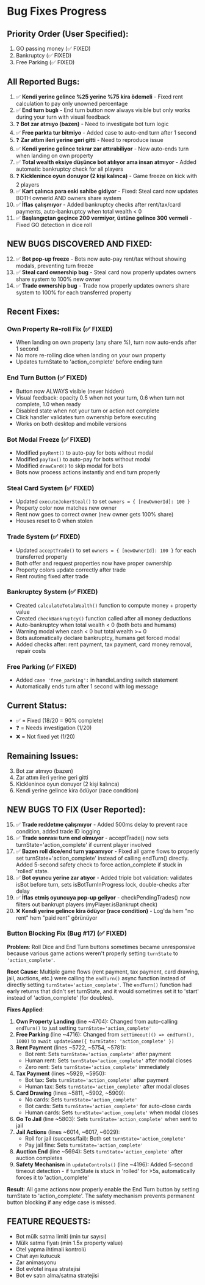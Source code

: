 # Bug Fixes Progress

## Priority Order (User Specified):
1. GO passing money (✅ FIXED)
2. Bankruptcy (✅ FIXED)
3. Free Parking (✅ FIXED)

## All Reported Bugs:
1. ✅ **Kendi yerine gelince %25 yerine %75 kira ödemeli** - Fixed rent calculation to pay only unowned percentage
2. ✅ **End turn buglı** - End turn button now always visible but only works during your turn with visual feedback
3. ❓ **Bot zar atmıyo (bazen)** - Need to investigate bot turn logic
4. ✅ **Free parkta tur bitmiyo** - Added case to auto-end turn after 1 second
5. ❓ **Zar attım ileri yerine geri gitti** - Need to reproduce issue
6. ✅ **Kendi yerine gelince tekrar zar attırabiliyor** - Now auto-ends turn when landing on own property
7. ✅ **Total wealth eksiye düşünce bot atılıyor ama insan atmıyor** - Added automatic bankruptcy check for all players
8. ❓ **Kicklenince oyun donuyor (2 kişi kalınca)** - Game freeze on kick with 2 players
9. ✅ **Kart çalınca para eski sahibe gidiyor** - Fixed: Steal card now updates BOTH ownerId AND owners share system
10. ✅ **İflas çalışmıyor** - Added bankruptcy checks after rent/tax/card payments, auto-bankruptcy when total wealth < 0
11. ✅ **Başlangıçtan geçince 200 vermiyor, üstüne gelince 300 vermeli** - Fixed GO detection in dice roll

## NEW BUGS DISCOVERED AND FIXED:
12. ✅ **Bot pop-up freeze** - Bots now auto-pay rent/tax without showing modals, preventing turn freeze
13. ✅ **Steal card ownership bug** - Steal card now properly updates owners share system to 100% new owner
14. ✅ **Trade ownership bug** - Trade now properly updates owners share system to 100% for each transferred property

## Recent Fixes:

### Own Property Re-roll Fix (✅ FIXED)
- When landing on own property (any share %), turn now auto-ends after 1 second
- No more re-rolling dice when landing on your own property
- Updates turnState to 'action_complete' before ending turn

### End Turn Button (✅ FIXED)
- Button now ALWAYS visible (never hidden)
- Visual feedback: opacity 0.5 when not your turn, 0.6 when turn not complete, 1.0 when ready
- Disabled state when not your turn or action not complete
- Click handler validates turn ownership before executing
- Works on both desktop and mobile versions

### Bot Modal Freeze (✅ FIXED)
- Modified `payRent()` to auto-pay for bots without modal
- Modified `payTax()` to auto-pay for bots without modal  
- Modified `drawCard()` to skip modal for bots
- Bots now process actions instantly and end turn properly

### Steal Card System (✅ FIXED)
- Updated `executeJokerSteal()` to set `owners = { [newOwnerId]: 100 }`
- Property color now matches new owner
- Rent now goes to correct owner (new owner gets 100% share)
- Houses reset to 0 when stolen

### Trade System (✅ FIXED)
- Updated `acceptTrade()` to set `owners = { [newOwnerId]: 100 }` for each transferred property
- Both offer and request properties now have proper ownership
- Property colors update correctly after trade
- Rent routing fixed after trade

### Bankruptcy System (✅ FIXED)
- Created `calculateTotalWealth()` function to compute money + property value
- Created `checkBankruptcy()` function called after all money deductions
- Auto-bankruptcy when total wealth < 0 (both bots and humans)
- Warning modal when cash < 0 but total wealth >= 0
- Bots automatically declare bankruptcy, humans get forced modal
- Added checks after: rent payment, tax payment, card money removal, repair costs

### Free Parking (✅ FIXED)
- Added `case 'free_parking':` in handleLanding switch statement
- Automatically ends turn after 1 second with log message

## Current Status:
- ✅ = Fixed (18/20 = 90% complete)
- ❓ = Needs investigation (1/20)
- ❌ = Not fixed yet (1/20)

## Remaining Issues:
3. Bot zar atmıyo (bazen)
5. Zar attım ileri yerine geri gitti
8. Kicklenince oyun donuyor (2 kişi kalınca)
20. Kendi yerine gelince kira ödüyor (race condition)

## NEW BUGS TO FIX (User Reported):
15. ✅ **Trade reddetme çalışmıyor** - Added 500ms delay to prevent race condition, added trade ID logging
16. ✅ **Trade sonrası turn end olmuyor** - acceptTrade() now sets turnState='action_complete' if current player involved
17. ✅ **Bazen roll dice/end turn yapamıyor** - Fixed all game flows to properly set turnState='action_complete' instead of calling endTurn() directly. Added 5-second safety check to force action_complete if stuck in 'rolled' state.
18. ✅ **Bot oyuncu yerine zar atıyor** - Added triple bot validation: validates isBot before turn, sets isBotTurnInProgress lock, double-checks after delay
19. ✅ **İflas etmiş oyuncuya pop-up geliyor** - checkPendingTrades() now filters out bankrupt players (myPlayer.isBankrupt check)
20. ❌ **Kendi yerine gelince kira ödüyor (race condition)** - Log'da hem "no rent" hem "paid rent" görünüyor

### Button Blocking Fix (Bug #17) (✅ FIXED)
**Problem**: Roll Dice and End Turn buttons sometimes became unresponsive because various game actions weren't properly setting `turnState` to `'action_complete'`.

**Root Cause**: Multiple game flows (rent payment, tax payment, card drawing, jail, auctions, etc.) were calling the `endTurn()` async function instead of directly setting `turnState='action_complete'`. The `endTurn()` function had early returns that didn't set turnState, and it would sometimes set it to 'start' instead of 'action_complete' (for doubles).

**Fixes Applied**:
1. **Own Property Landing** (line ~4704): Changed from auto-calling `endTurn()` to just setting `turnState='action_complete'`
2. **Free Parking** (line ~4716): Changed from `setTimeout(() => endTurn(), 1000)` to `await updateGame({ turnState: 'action_complete' })`
3. **Rent Payment** (lines ~5722, ~5754, ~5781):
   - Bot rent: Sets `turnState='action_complete'` after payment
   - Human rent: Sets `turnState='action_complete'` after modal closes
   - Zero rent: Sets `turnState='action_complete'` immediately
4. **Tax Payment** (lines ~5929, ~5950):
   - Bot tax: Sets `turnState='action_complete'` after payment
   - Human tax: Sets `turnState='action_complete'` after modal closes
5. **Card Drawing** (lines ~5811, ~5902, ~5909):
   - No cards: Sets `turnState='action_complete'`
   - Bot cards: Sets `turnState='action_complete'` for auto-close cards
   - Human cards: Sets `turnState='action_complete'` when modal closes
6. **Go To Jail** (line ~5803): Sets `turnState='action_complete'` when sent to jail
7. **Jail Actions** (lines ~6014, ~6017, ~6029):
   - Roll for jail (success/fail): Both set `turnState='action_complete'`
   - Pay jail fine: Sets `turnState='action_complete'`
8. **Auction End** (line ~5694): Sets `turnState='action_complete'` after auction completes
9. **Safety Mechanism** in `updateControls()` (line ~4196): Added 5-second timeout detection - if turnState is stuck in 'rolled' for >5s, automatically forces it to 'action_complete'

**Result**: All game actions now properly enable the End Turn button by setting turnState to 'action_complete'. The safety mechanism prevents permanent button blocking if any edge case is missed.

## FEATURE REQUESTS:
- Bot mülk satma limiti (min tur sayısı)
- Mülk satma fiyatı (min 1.5x property value)
- Otel yapma ihtimali kontrolü
- Chat ayrı kutucuk
- Zar animasyonu
- Bot ev/otel inşaa stratejisi
- Bot ev satın alma/satma stratejisi

